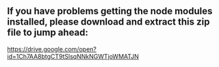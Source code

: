 ## If you have problems getting the node modules installed, please download and extract this zip file to jump ahead:

https://drive.google.com/open?id=1Ch7AA8btgCT9tSlsqNNkNGWTjoWMATJN